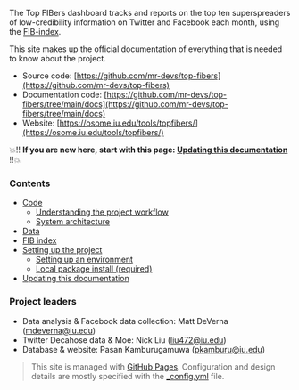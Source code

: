 
The Top FIBers dashboard tracks and reports on the top ten superspreaders of low-credibility information on Twitter and Facebook each month, using the [FIB-index](./fib_index.md).

This site makes up the official documentation of everything that is needed to know about the project.

- Source code: [https://github.com/mr-devs/top-fibers](https://github.com/mr-devs/top-fibers)
- Documentation code: [https://github.com/mr-devs/top-fibers/tree/main/docs](https://github.com/mr-devs/top-fibers/tree/main/docs)
- Website: [https://osome.iu.edu/tools/topfibers/](https://osome.iu.edu/tools/topfibers/)

💥‼️ **If you are new here, start with this page: [Updating this documentation](./documentation.md)** ‼️💥

### Contents
- [Code](./code/code.md)
    - [Understanding the project workflow](./code/overview.md)
    - [System architecture](./code/architecture.md)
- [Data](./data.md)
- [FIB index](./fib_index.md)
- [Setting up the project](./setup/setup.md)
    - [Setting up an environment](./setup/environment.md)
    - [Local package install (required)](./setup/package_install.md)
- [Updating this documentation](./documentation.md)

### Project leaders
- Data analysis & Facebook data collection: Matt DeVerna (mdeverna@iu.edu)
- Twitter Decahose data & Moe: Nick Liu (liu472@iu.edu)
- Database & website: Pasan Kamburugamuwa (pkamburu@iu.edu)

> This site is managed with [GitHub Pages](https://pages.github.com/).
> Configuration and design details are mostly specified with the [_config.yml](https://github.com/mr-devs/top-FIBers/blob/3cc7d9946abab4990c18ff66b425f874cbd11ce1/docs/_config.yml) file.
